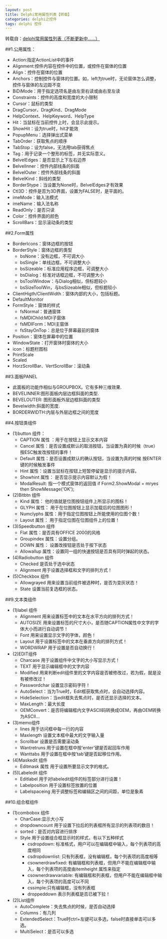 ```yaml
---
layout: post
title: Delphi常用属性列表【转载】
categories: delphi之控件
tags: delphi 控件
---
```


转载自：[delphi常用属性列表（不断更新中……）](http://www.cnblogs.com/xcre/archive/2012/04/07/2435753.html)

##1.公用属性：

* Action:指定ActionList中的事件
* Alignment:控件内容在控件中的位置，或控件在窗体的位置
* Align：控件在窗体的位置 
* Anchors：控制控件与窗体的位置。如，left为true时，无论窗体怎么调整，控件与窗体的左边距不变
* BiDiMode：用于指定选项名是由左至右读或由右至左读
* Constraints：控件的高度和宽度的大小限制
* Cursor：鼠标的类型
* DragCursor、DragKind、DragMode
* HelpContext、HelpKeyword、HelpType
* Hit：当鼠标在当前控件上时，会显示此提示。
* ShowHit：设为true时，hit才能效
* PopupMenu：选择弹出式菜单
* TabOrder：获取焦点的顺序
* TabStop：设为false，无法用tab获得焦点
* Tag：用于记录一个整形的标签，并无实际意义。
* BelvelEdges：是否显示上下左右边界
* BelvelInner：控件内部线条的斜面
* BelvelOuter：控件外部线条的斜面
* BelvelKind：斜线的类型
* BorderStype：当设置为None时，BelvelEdges才有效果
* Ctl3D：控件是否为3D界面，设置为FALSE时，是平面的。
* imeMode：输入法模式
* imeName：输入法名称
* ReadOnly：是否只读
* Color：控件界面的颜色
* ScrollBars：显示滚动条的类型

##2.Form属性

* BorderIcons：窗体边框的按钮
* BorderStyle：窗体边框的类型
    * bsNone：没有边框，不可调大小
    * bsSingle：单线边框，不可调整大小
    * bsSizeable：标准应用程序边框，可调整大小 
    * bsDialog：标准对话框边框，不可调整大小
    * bsToolWindow：与Dialog相似，但标题较小
    * bsSizeToolWin，与bsSizeable相似，但标题较小
* ClientHigth/ClientWidth：窗体内部的大小，包括标题。
* DefaultMonitor
* FormStyle：窗体的样式
    * fsNormal：普通窗体
    * fsMDIChild:MDI子窗体
    * fsMDIForm：MDI主窗体
    * fsStayOnTop：总是位于屏幕最前的窗体
* Position：窗体在屏幕中的位置
* WindowState：打开窗体时窗体的大小 
* icon：标题栏图标
* PrintScale
* Scaled
* HorzScrollBar、VertScrollBar：滚动条

##3.面板PANEL

* 此面板的功能作相似与GROUPBOX。它有多种三维效果.
* BEVELINNER:图形面板内层边框斜面的类型.
* BEVELOUTER: 图形面板外层边框斜面的类型
* Bevelwidth:斜面的宽度.
* BORDERWIDTH:内层与外层边框之间的宽度
 
##4.按钮类组件

* (1)button 组件：
    * CAPTION 属性 ：用于在按钮上显示文本内容
    * Cancel 属性：是否设置成默认的取消按钮，当设置为真的时候（true） 按ESC触发改按钮的事件！
    * Default 属性：是否设置成默认的确认按钮，当设置为真的时候 按ENTER键的时候触发事件
    * Hint 属性：设置当鼠标在按钮上短暂停留是显示的提示内容。
    * Showhint 属性： 是否显示提示内容默认为假！
    * ModalResult: 指一个模式窗体的返回值 if Form2.ShowModal = mryes then ShowMessage('OK');
* (2)Bitbtn 组件
    * Kind 属性： 他的值就是位图按钮组件上所显示的图标！
    * GLYPH 属性： 用于在位图按钮上显示加载后的位图图形！
    * Numclyphs 属性：用于指定位图按钮上所能使用的位图个数！
    * Layout 属性： 用于指定位图在位图组件上的位置！
* (3)Speedbutton 组件
    * Flat 属性：是否具有OFFICE 2000的风格
    * Groupindex 属性：设置分组。
    * DOWN 属性： 设置改按钮是否处于按下状态
    * Allowallup 属性：设置同一组的快速按钮是否具有同时弹起的状态。
* (4)Radiobutton 组件
    * Checked 是否处于选中状态
    * Alignment 用于设置选择框和文字的排列方式！
* (5)Checkbox 组件
    * Allowgrayed 用来设置当前组件被选种时，是否为变灰状态！
    * State 设置当前复选框的状态。

##9.文本类组件

* (1)label 组件
    * Alignment 用来设置标签中的文本在水平方向的排列方式！
    * AUTOSIZE 用来设置标签的尺寸大小，是否随CAPTION属性中文字的字体大小而进行自动调节！
    * Font 用来设置显示文字的字体，颜色！
    * Layout 用于设置标签中的文本在垂直方向的排列方式！
    * WORDWRAP 用于设置是否自动换行！
* (2)EDIT组件
    * Charcase 用于设置组件中文字的大小写显示方式！
    * TEXT 用于显示编辑框中的文字内容
    * Modified 用来判断edit组件里的文字内容是否被修改过，若为假，就是没有被修改过！
    * Passwordchar 设置显示密码字符！
    * AutoSelect：当为True时，Edit框获取焦点时，会自动选择内容。
    * HideSelection：当edit框失去焦点时，是否还显示选择的文本。
    * MaxLength：最大长度
    * OEMConvert：是否将编辑框内文字ASCII码转换成OEM，再由OEM转换为ASCII...
* (3)memo组件
    * lines 用于访问框中每一行的内容
    * Maxlength 设置文本框中最大的文字输入量
    * Scrollbar   设置是否需要滚动条
    * Wantretruns 用于设置在框中按’enter’键是否起回车作用
    * Wanttabs 用于设置在框中按’tab’键是否起移位作用。
* (4)Maskedit 组件
    * Editmask 属性 用于设置所要显示文字的格式。
* (5)Labeledit 组件
    * Editlabel 用于对labeledit组件的标签部分进行设置！
    * Labelposition 用于设置标签放置的位置
    * Labelspaceing 用于调整标签和编辑区之间的间距，单位是象素

##10.组合框组件

* (1)combobox 组件
    * CharCase:显示大小写
    * dropdowncount 用于设置下拉后的列表框所有显示的列表项的数目！
    * sorted：是否对内容进行排序
    * Style 用于设置组合框显示时的样式，有以下五种样式
        * csdropdown: 标准格式，用户可以在编辑框中输入，每个列表项的高度相同
        * csdropdownlist: 只有列表框，没有编辑框，每个列表项的高度相等
        * csownerdrawfixed: 有编辑框和列表框，但用户不能在编辑框中输入，每个列表项的高度由itemheight 属性来指定
        * csownerdrawvariable: 有编辑框和列表框，但用户不能在编辑框中输入，每个列表项的高度可以不同
        * cssimple:只有编辑框，没有列表框
        * droppeddown 表示列表框是否已被下拉！
* (2)List组件
    * AutoComplete：失去焦点的时候，是否自动选择
    * Columns：有几列
    * ExtendedSelect：True时ctrl+左键可以多选，false时直接单击可以多选。
    * MultiSelect：是否可以多选

